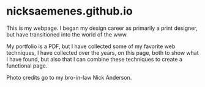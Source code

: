 # nicksaemenes.github.io

This is my webpage.
I began my design career as primarily a print designer, but have transitioned into the world of the www.

My portfolio is a PDF, but I have collected some of my favorite web techniques, I have collected over the years, on this page, both to show what I have found, but also that I can combine these techniques to create a functional page.

Photo credits go to my bro-in-law Nick Anderson. 
